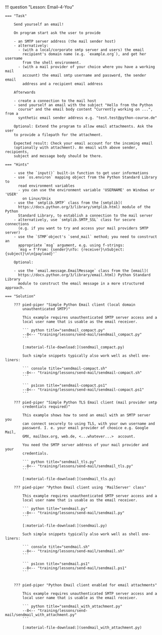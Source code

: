 !!! question "Lesson: Email-4-You"

    === "Task"

        Send yourself an email!
        
        On program start ask the user to provide

        - an SMTP server address (the mail sender host)
        - alternatively:
          - (with a local/corporate smtp server and users) the email
            recipient's domain name (e.g. `example.org`), and get her username
            from the shell environment.
          - (with a mail provider of your choice where you have a working mail
            account) the email smtp username and password, the sender email
            address and a recipient email address

        Afterwards

        - create a connection to the mail host
        - send yourself an email with the subject "Hello from the Python 
          course" and the email body content "Currently working on ...", from a
          synthetic email sender address e.g. "test.test@python-course.de"

        Optional: Extend the program to allow email attachments. Ask the user
        to provide a filepath for the attachment.

        Expected result: Check your email account for the incoming email
        (optionally with attachment). An email with above sender, recipients,
        subject and message body should be there.

    === "Hints"

        - use the `input()` built-in function to get user informations
        - use `os.environ` mapping object from the Python Standard Library to
          read environment variables
          - you can use the environment variable 'USERNAME' on Windows or 'USER'
            on Linux/Unix
        - use the `smtplib.SMTP` class from the [smtplib](
          https://docs.python.org/3/library/smtplib.html) module of the Python
          Standard Library, to establish a connection to the mail server
        - alternatively, use `smtplib.SMTP_SSL` class for secure connections
          (e.g. if you want to try and access your mail providers SMTP server)
        - use the `STMP`object's `send_mail` method; you need to construct an
          appropriate `msg` argument, e.g. using f-strings:
          `msg = f'From: {sender}\nTo: {receiver}\nSubject: {subject}\n\n{payload}'`

        Optional:

        - use the `email.message.EmailMessage` class from the [email](
          https://docs.python.org/3/library/email.html) Python Standard Library
          module to construct the email message in a more structured approach.

    === "Solution"

        ??? pied-piper "Simple Python Email client (local domain
            unauthenticated SMTP)"

            This example requires unauthenticated SMTP server access and a 
            local user name that is usable as the email receiver.

            ``` python title="sendmail_compact.py"
            --8<-- "training/lessons/send-mail/sendmail_compact.py"
            ```

            [:material-file-download:](sendmail_compact.py)

            Such simple snippets typically also work well as shell one-liners:

            ``` console title="sendmail-compact.sh"
            --8<-- "training/lessons/send-mail/sendmail-compact.sh"
            ```
            
            ``` ps1con title="sendmail-compact.ps1"
            --8<-- "training/lessons/send-mail/sendmail-compact.ps1"
            ```

        ??? pied-piper "Simple Python TLS Email client (mail provider smtp
            credentials required)"

            This example shows how to send an email with an SMTP server you
            can connect securely to using TLS, with your own username and
            password. I. e. your email provider of chooice e.g. Google Mail,
            GMX, mailbox.org, web.de, <...whatever...>  account.

            You need the SMTP server address of your mail provider and your
            credentials.

            ``` python title="sendmail_tls.py"
            --8<-- "training/lessons/send-mail/sendmail_tls.py"
            ```

            [:material-file-download:](sendmail_tls.py)

        ??? pied-piper "Python Email client using 'MailServer' class"

            This example requires unauthenticated SMTP server access and a 
            local user name that is usable as the email receiver.

            ``` python title="sendmail.py"
            --8<-- "training/lessons/send-mail/sendmail.py"
            ```

            [:material-file-download:](sendmail.py)

            Such simple snippets typically also work well as shell one-liners:

            ``` console title="sendmail.sh"
            --8<-- "training/lessons/send-mail/sendmail.sh"
            ```
            
            ``` ps1con title="sendmail.ps1"
            --8<-- "training/lessons/send-mail/sendmail.ps1"
            ```


        ??? pied-piper "Python Email client enabled for email attachments"

            This example requires unauthenticated SMTP server access and a 
            local user name that is usable as the email receiver.

            ``` python title="sendmail_with_attachment.py"
            --8<-- "training/lessons/send-mail/sendmail_with_attachment.py"
            ```

            [:material-file-download:](sendmail_with_attachment.py)

